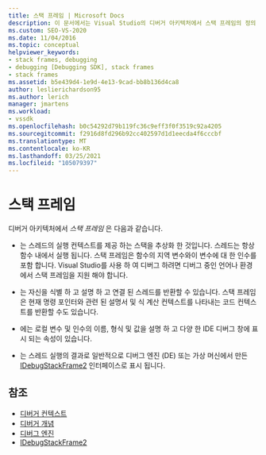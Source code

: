 ```yaml
---
title: 스택 프레임 | Microsoft Docs
description: 이 문서에서는 Visual Studio의 디버거 아키텍처에서 스택 프레임의 정의 및 역할에 대해 설명 합니다.
ms.custom: SEO-VS-2020
ms.date: 11/04/2016
ms.topic: conceptual
helpviewer_keywords:
- stack frames, debugging
- debugging [Debugging SDK], stack frames
- stack frames
ms.assetid: b5e439d4-1e9d-4e13-9cad-bb8b136d4ca8
author: leslierichardson95
ms.author: lerich
manager: jmartens
ms.workload:
- vssdk
ms.openlocfilehash: b0c54292d79b119fc36c9eff3f0f3519c92a4205
ms.sourcegitcommit: f2916d8fd296b92cc402597d1d1eecda4f6cccbf
ms.translationtype: MT
ms.contentlocale: ko-KR
ms.lasthandoff: 03/25/2021
ms.locfileid: "105079397"
---
```

# <a name="stack-frames"></a>스택 프레임
디버거 아키텍처에서 *스택 프레임* 은 다음과 같습니다.

- 는 스레드의 실행 컨텍스트를 제공 하는 스택을 추상화 한 것입니다. 스레드는 항상 함수 내에서 실행 됩니다. 스택 프레임은 함수의 지역 변수와이 변수에 대 한 인수를 포함 합니다. Visual Studio를 사용 하 여 디버그 하려면 디버그 중인 언어나 환경에서 스택 프레임을 지원 해야 합니다.

- 는 자신을 식별 하 고 설명 하 고 연결 된 스레드를 반환할 수 있습니다. 스택 프레임은 현재 명령 포인터와 관련 된 설명서 및 식 계산 컨텍스트를 나타내는 코드 컨텍스트를 반환할 수도 있습니다.

- 에는 로컬 변수 및 인수의 이름, 형식 및 값을 설명 하 고 다양 한 IDE 디버그 창에 표시 되는 속성이 있습니다.

- 는 스레드 실행의 결과로 일반적으로 디버그 엔진 (DE) 또는 가상 머신에서 만든 [IDebugStackFrame2](../../extensibility/debugger/reference/idebugstackframe2.md) 인터페이스로 표시 됩니다.

## <a name="see-also"></a>참조
- [디버거 컨텍스트](../../extensibility/debugger/debugger-contexts.md)
- [디버거 개념](../../extensibility/debugger/debugger-concepts.md)
- [디버그 엔진](../../extensibility/debugger/debug-engine.md)
- [IDebugStackFrame2](../../extensibility/debugger/reference/idebugstackframe2.md)
